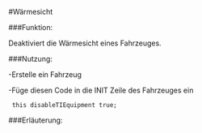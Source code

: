 #Wärmesicht

###Funktion:
 
Deaktiviert die Wärmesicht eines Fahrzeuges. 
 
###Nutzung:
 
 -Erstelle ein Fahrzeug  <br>
 
 
 -Füge diesen Code in die INIT Zeile des Fahrzeuges ein
 

` this disableTIEquipment true;`

 
 ###Erläuterung:


